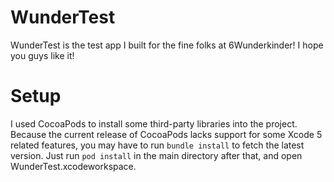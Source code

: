 WunderTest
==========


WunderTest is the test app I built for the fine folks at 6Wunderkinder!  I hope you guys like it!


Setup
===========

I used CocoaPods to install some third-party libraries into the project.  Because the current release of CocoaPods lacks support for some Xcode 5 related features, you may have to run `bundle install` to fetch the latest version.   Just run `pod install` in the main directory after that, and open WunderTest.xcodeworkspace.

